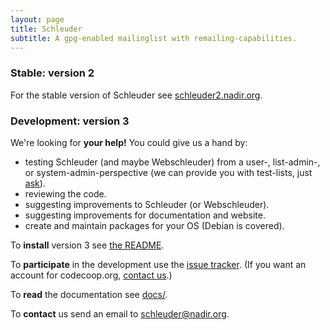 ```yaml
---
layout: page
title: Schleuder
subtitle: A gpg-enabled mailinglist with remailing-capabilities.
---
```


###  Stable: version 2

For the stable version of Schleuder see [schleuder2.nadir.org](https://schleuder2.nadir.org/).

### Development: version 3

We're looking for **your help!** You could give us a hand by:

* testing Schleuder (and maybe Webschleuder) from a user-, list-admin-, or system-admin-perspective (we can provide you with test-lists, just [ask](mailto:schleuder@nadir.org)).
* reviewing the code.
* suggesting improvements to Schleuder (or Webschleuder).
* suggesting improvements for documentation and website.
* create and maintain packages for your OS (Debian is covered).

To  **install** version 3 see [the README](https://git.codecoop.org/schleuder/schleuder3/blob/master/README.md).

To **participate** in the development use the [issue tracker](https://git.codecoop.org/schleuder/schleuder3/milestones/4).
(If you want an account for codecoop.org, [contact us](mailto:schleuder@nadir.org).)

To **read** the documentation see [docs/](docs/).

To **contact** us send an email to [schleuder@nadir.org](mailto:schleuder@nadir.org).


